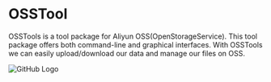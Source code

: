 OSSTool
=======

OSSTools is a tool package for Aliyun OSS(OpenStorageService). This tool package offers both command-line and graphical interfaces. With OSSTools we can easily upload/download our data and manage our files on OSS.

![GitHub Logo](/images/logo.png)
